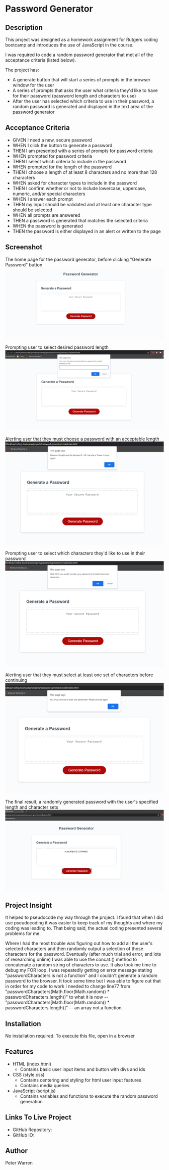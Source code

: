 # Password Generator

## Description
This project was designed as a homework assignment for Rutgers coding bootcamp and introduces the use of JavaScript in the course. 

I was required to code a random password generator that met all of the acceptance criteria (listed below).

The project has:
* A generate button that will start a series of prompts in the browser window for the user
* A series of prompts that asks the user what criteria they'd like to have for their password (password length and characters to use)
* After the user has selected which criteria to use in their password, a random password is generated and displayed in the text area of the password generator

## Acceptance Criteria
* GIVEN I need a new, secure password
* WHEN I click the button to generate a password
* THEN I am presented with a series of prompts for password criteria
* WHEN prompted for password criteria
* THEN I select which criteria to include in the password
* WHEN prompted for the length of the password
* THEN I choose a length of at least 8 characters and no more than 128 characters
* WHEN asked for character types to include in the password
* THEN I confirm whether or not to include lowercase, uppercase, numeric, and/or special characters
* WHEN I answer each prompt
* THEN my input should be validated and at least one character type should be selected
* WHEN all prompts are answered
* THEN a password is generated that matches the selected criteria
* WHEN the password is generated
* THEN the password is either displayed in an alert or written to the page

## Screenshot
The home page for the password generator, before clicking "Generate Password" button
![Blank Password Generator](./assets/images/Screenshot-01.png "Blank Password Generator")

Prompting user to select desired password length
![Prompt asking user for desired password length](./assets/images/prompt-01.png "Password Length Prompt")

Alerting user that they must choose a password with an acceptable length
![Alert user that password must be between 8-128 characters](./assets/images/prompt-02.png "Password Length Alert")

Prompting user to select which characters they'd like to use in their password
![Prompt asking user which characters to use](./assets/images/prompt-03.png "Password Characters Prompt")

Alerting user  that they must select at least one set of characters before continuing
![Alert user that password must choose at least 1 set of characters](./assets/images/prompt-04.png "Password Characters Alert")

The final result, a randomly generated password with the user's specified length and character sets
![Randomly generated password populating center of password text area](./assets/images/prompt-05.png "Filled Random Password")


## Project Insight
It helped to pseudocode my way through the project. I found that when I did use pseudocoding it was easier to keep track of my thoughts and where my coding was leading to. That being said, the actual coding presented several problems for me.

Where I had the most trouble was figuring out how to add all the user's selected characters and then randomly output a selection of those characters for the password. Eventually (after much trial and error, and lots of researching online) I was able to use the concat.() method to concatenate a random string of characters to use. It also took me time to debug my FOR loop. I was repeatedly getting on error message stating "passwordCharacters is not a function" and I couldn't generate a random password to the browser. It took some time but I was able to figure out that in order for my code to work I needed to change line77 from "passwordCharacters(Math.floor(Math.random() * passwordCharacters.length))" to what it is now -- "passwordCharacters[Math.floor(Math.random() * passwordCharacters.length)]" -- an array not a function. 

## Installation
No installation required. To execute this file, open in a browser

## Features
* HTML (index.html)
    * Contains basic user input items and button with divs and ids
* CSS (style.css)
    * Contains centering and styling for html user input features
    * Contains media queries
* JavaScript (script.js)
    * Contains variables and functions to execute the random password generation

## Links To Live Project
* GitHub Repository: 
* GitHub IO: 

## Author
Peter Warren